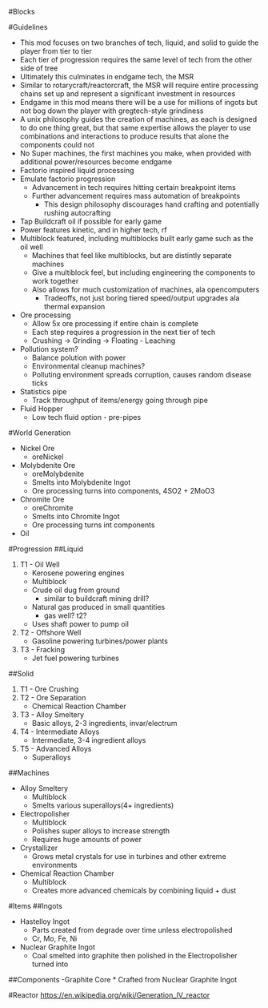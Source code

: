 #Blocks

#Guidelines
* This mod focuses on two branches of tech, liquid, and solid to guide the player from tier to tier
* Each tier of progression requires the same level of tech from the other side of tree
* Ultimately this culminates in endgame tech, the MSR
* Similar to rotarycraft/reactorcraft, the MSR will require entire processing chains set up and represent a significant investment in resources
* Endgame in this mod means there will be a use for millions of ingots but not bog down the player with gregtech-style grindiness
* A unix philosophy guides the creation of machines, as each is designed to do one thing great, but that same expertise allows the player to use combinations and interactions to produce results that alone the components could not
* No Super machines, the first machines you make, when provided with additional power/resources become endgame
* Factorio inspired liquid processing
* Emulate factorio progression
    * Advancement in tech requires hitting certain breakpoint items
    * Further advancement requires mass automation of breakpoints
        * This design philosophy discourages hand crafting and potentially rushing autocrafting
* Tap Buildcraft oil if possible for early game
* Power features kinetic, and in higher tech, rf
* Multiblock featured, including multiblocks built early game such as the oil well
    * Machines that feel like multiblocks, but are distintly separate  machines
    * Give a multiblock feel, but including engineering the components to work together
    * Also allows for much customization of machines, ala opencomputers
        * Tradeoffs, not just boring tiered speed/output upgrades ala thermal expansion
* Ore processing 
    * Allow 5x ore processing if entire chain is complete
    * Each step requires a progression in the next tier of tech
    * Crushing -> Grinding -> Floating - Leaching
* Pollution system?
    * Balance polution with power
    * Environmental cleanup machines?
    * Polluting environment spreads corruption, causes random disease ticks
* Statistics pipe
    * Track throughput of items/energy going through pipe
* Fluid Hopper
    * Low tech fluid option - pre-pipes

#World Generation
* Nickel Ore
    * oreNickel
* Molybdenite Ore
    * oreMolybdenite
    * Smelts into Molybdenite Ingot
    * Ore processing turns into components, 4SO2 + 2MoO3
* Chromite Ore
    * oreChromite
    * Smelts into Chromite Ingot
    * Ore processing turns int components
* Oil

#Progression
##Liquid
1. T1 - Oil Well
    * Kerosene powering engines
    * Multiblock 
    * Crude oil dug from ground
        * similar to buildcraft mining drill?
    * Natural gas produced in small quantities
        * gas well? t2?
    * Uses shaft power to pump oil
2. T2 - Offshore Well
    * Gasoline powering turbines/power plants
3. T3 - Fracking
    * Jet fuel powering turbines

##Solid
1. T1 - Ore Crushing
2. T2 - Ore Separation
    * Chemical Reaction Chamber
3. T3 - Alloy Smeltery
    * Basic alloys, 2-3 ingredients, invar/electrum
4. T4 - Intermediate Alloys 
    * Intermediate, 3-4 ingredient  alloys
5. T5 - Advanced Alloys
    * Superalloys

##Machines
* Alloy Smeltery
    * Multiblock
    * Smelts various superalloys(4+ ingredients)
* Electropolisher
    * Multiblock
    * Polishes super alloys to increase strength
    * Requires huge amounts of power
* Crystallizer
    * Grows metal crystals for use in turbines and other extreme environments
* Chemical Reaction Chamber
    * Multiblock
    * Creates more advanced chemicals by combining liquid + dust 

#Items
##Ingots
* Hastelloy Ingot
    * Parts created from degrade over time unless electropolished
    * Cr, Mo, Fe, Ni
* Nuclear Graphite Ingot
    * Coal smelted into graphite then polished in the Electropolisher turned into 
    

##Components
-Graphite Core
    * Crafted from Nuclear Graphite Ingot 




#Reactor
https://en.wikipedia.org/wiki/Generation_IV_reactor



